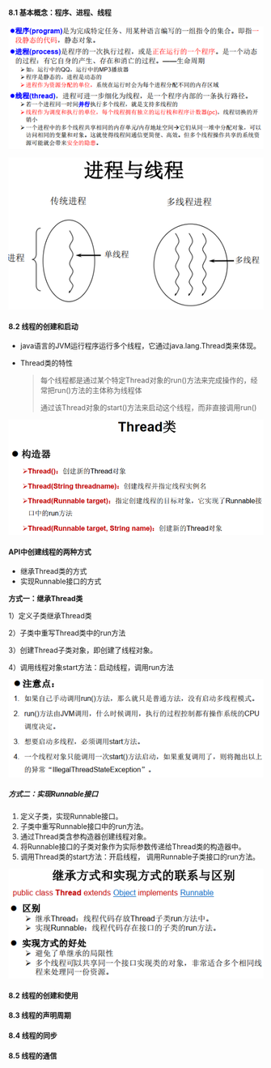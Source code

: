 #### 8.1 基本概念：程序、进程、线程

![image-20200914170505499](https://github.com/Howardcl/Java_learning/blob/master/typora-user-images/image-20200914170505499.png)

![image-20200914182213142](https://github.com/Howardcl/Java_learning/blob/master/typora-user-images/image-20200914182213142.png)

#### 8.2 线程的创建和启动

- java语言的JVM运行程序运行多个线程，它通过java.lang.Thread类来体现。

- Thread类的特性

  > 每个线程都是通过某个特定Thread对象的run()方法来完成操作的，经常把run()方法的主体称为线程体
  >
  > 通过该Thread对象的start()方法来启动这个线程，而非直接调用run()

![image-20200914231040515](https://github.com/Howardcl/Java_learning/blob/master/typora-user-images/image-20200914231040515.png)

#### API中创建线程的两种方式

- 继承Thread类的方式
- 实现Runnable接口的方式

**方式一：继承Thread类**

1）定义子类继承Thread类

2）子类中重写Thread类中的run方法

3）创建Thread子类对象，即创建了线程对象。

4）调用线程对象start方法：启动线程，调用run方法

![image-20200915204137348](https://github.com/Howardcl/Java_learning/blob/master/typora-user-images/image-20200915204137348.png)

##### 方式二：实现**Runnable**接口

1) 定义子类，实现Runnable接口。
2) 子类中重写Runnable接口中的run方法。
3) 通过Thread类含参构造器创建线程对象。
4) 将Runnable接口的子类对象作为实际参数传递给Thread类的构造器中。
5) 调用Thread类的start方法：开启线程， 调用Runnable子类接口的run方法。  

![image-20200915204258122](https://github.com/Howardcl/Java_learning/blob/master/typora-user-images/image-20200915204258122.png)

#### 8.2 线程的创建和使用

#### 8.3 线程的声明周期

#### 8.4 线程的同步

#### 8.5 线程的通信

